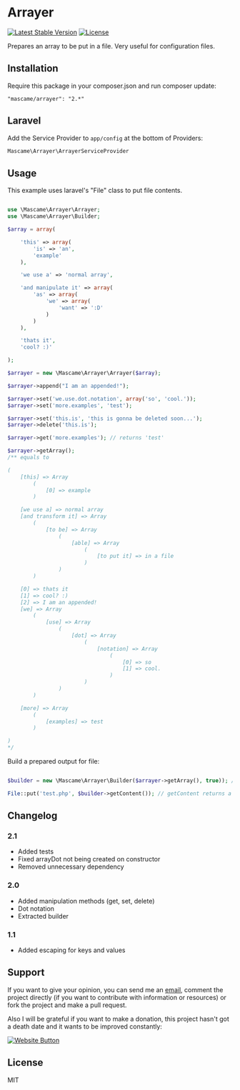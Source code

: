 Arrayer
=========

[![Latest Stable Version](https://poser.pugx.org/mascame/arrayer/v/stable.svg)](https://packagist.org/packages/mascame/arrayer)
[![License](https://poser.pugx.org/mascame/arrayer/license.svg)](https://packagist.org/packages/mascame/arrayer)

Prepares an array to be put in a file. Very useful for configuration files.

Installation
--------------

Require this package in your composer.json and run composer update:

    "mascame/arrayer": "2.*"


Laravel
--------------

Add the Service Provider to `app/config` at the bottom of Providers:

```php
Mascame\Arrayer\ArrayerServiceProvider
```

Usage
--------------

This example uses laravel's "File" class to put file contents. 

```php

use \Mascame\Arrayer\Arrayer;
use \Mascame\Arrayer\Builder;

$array = array(

	'this' => array(
		'is' => 'an',
		'example'
	),

	'we use a' => 'normal array',

	'and manipulate it' => array(
		'as' => array(
			'we' => array(
				'want' => ':D'
			)
		)
	),

	'thats it',
	'cool? :)'

);

$arrayer = new \Mascame\Arrayer\Arrayer($array);

$arrayer->append("I am an appended!");

$arrayer->set('we.use.dot.notation', array('so', 'cool.'));
$arrayer->set('more.examples', 'test');

$arrayer->set('this.is', 'this is gonna be deleted soon...');
$arrayer->delete('this.is');

$arrayer->get('more.examples'); // returns 'test'

$arrayer->getArray();
/** equals to

(
    [this] => Array
        (
            [0] => example
        )

    [we use a] => normal array
    [and transform it] => Array
        (
            [to be] => Array
                (
                    [able] => Array
                        (
                            [to put it] => in a file
                        )
                )
        )

    [0] => thats it
    [1] => cool? :)
    [2] => I am an appended!
    [we] => Array
        (
            [use] => Array
                (
                    [dot] => Array
                        (
                            [notation] => Array
                                (
                                    [0] => so
                                    [1] => cool.
                                )
                        )
                )
        )

    [more] => Array
        (
            [examples] => test
        )

)
*/
```

Build a prepared output for file:

```php

$builder = new \Mascame\Arrayer\Builder($arrayer->getArray(), true)); // (any array, (bool)minified)

File::put('test.php', $builder->getContent()); // getContent returns a prepared output to put in a file
```

Changelog
----

### 2.1
- Added tests
- Fixed arrayDot not being created on constructor
- Removed unnecessary dependency

### 2.0
- Added manipulation methods (get, set, delete)
- Dot notation
- Extracted builder

### 1.1
- Added escaping for keys and values


Support
----

If you want to give your opinion, you can send me an [email](mailto:marcmascarell@gmail.com), comment the project directly (if you want to contribute with information or resources) or fork the project and make a pull request.

Also I will be grateful if you want to make a donation, this project hasn't got a death date and it wants to be improved constantly:

[![Website Button](http://www.rahmenversand.com/images/paypal_logo_klein.gif "Donate!")](https://www.paypal.com/cgi-bin/webscr?cmd=_donations&business=marcmascarell%40gmail%2ecom&lc=US&item_name=Arrayer%20Development&no_note=0&currency_code=EUR&bn=PP%2dDonationsBF%3abtn_donateCC_LG%2egif%3aNonHostedGuest&amount=5 "Contribute to the project")


License
----

MIT
